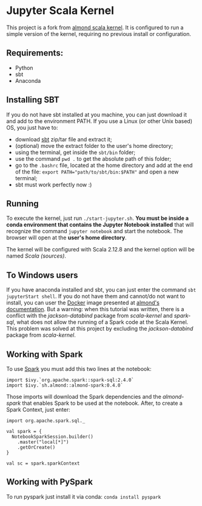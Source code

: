 
# Jupyter Scala Kernel

This project is a fork from [almond scala kernel](https://almond.sh/). It is configured to run a simple version of the kernel, requiring no previous install or configuration.

## Requirements:

* Python
* sbt
* Anaconda

## Installing SBT
If you do not have sbt installed at you machine, you can just download it and add to the environment PATH. If you use a Linux (or other Unix based) OS, you just have to:
* download [sbt](https://www.scala-sbt.org/download.html) zip/tar file and extract it;
* (optional) move the extract folder to the user's home directory;
* using the terminal, get inside the ```sbt/bin``` folder;
* use the command ```pwd .``` to get the absolute path of this folder;
* go to the ```.bashrc``` file, located at the home directory and add at the end of the file: ```export PATH="path/to/sbt/bin:$PATH"``` and open a new terminal;
* sbt must work perfectly now :)

## Running

To execute the kernel, just run ```./start-jupyter.sh```. **You must be inside a conda environment that contains the Jupyter Notebook installed** that will recognize the command ```jupyter notebook``` and start the notebook. The browser will open at the **user's home directory**.

The kernel will be configured with Scala 2.12.8 and the kernel option will be named *Scala (sources)*.

## To Windows users
If you have anaconda installed and sbt, you can just enter the command ```sbt jupyterStart shell```. If you do not have them and cannot/do not want to install, you can user the [Docker](https://www.docker.com/) image presented at [almond's documentation](https://almond.sh/docs/try-docker). But a warning: when this tutorial was written, there is a conflict with the *jackson-databind* package from *scala-kernel* and *spark-sql*, what does not allow the running of a Spark code at the Scala Kernel. This problem was solved at this project by excluding the *jackson-databind* package from *scala-kernel*.

## Working with Spark

To use [Spark]([https://spark.apache.org/](https://spark.apache.org/)) you must add this two lines at the notebook:
```
import $ivy.`org.apache.spark::spark-sql:2.4.0`
import $ivy.`sh.almond::almond-spark:0.4.0`
```

Those imports will download the Spark dependencies and the *almond-spark* that enables Spark to be used at the notebook. After, to create a Spark Context, just enter:
```
import org.apache.spark.sql._

val spark = {
  NotebookSparkSession.builder()
    .master("local[*]")
    .getOrCreate()
}

val sc = spark.sparkContext
```

## Working with PySpark

To run pyspark just install it via conda: ```conda install pyspark```
